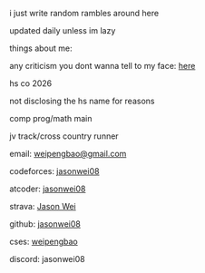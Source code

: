 i just write random rambles around here

updated daily unless im lazy

things about me:

any criticism you dont wanna tell to my face: [here](https://admonymous.co/jasonwei08)

hs co 2026

not disclosing the hs name for reasons

comp prog/math main

jv track/cross country runner

email: weipengbao@gmail.com

codeforces: [jasonwei08](https://codeforces.com/profile/Jasonwei08)

atcoder: [jasonwei08](https://atcoder.jp/users/Jasonwei08)

strava: [Jason Wei](https://www.strava.com/athletes/119211877)

github: [jasonwei08](https://github.com/Jasonwei08)

cses: [weipengbao](https://cses.fi/user/97345)

discord: jasonwei08
